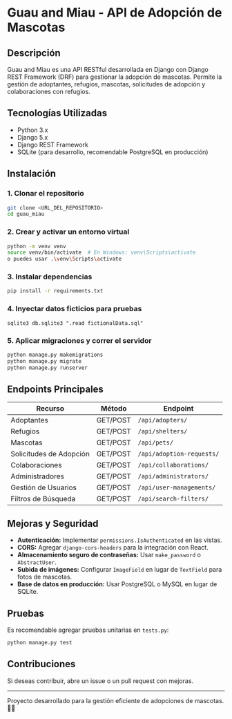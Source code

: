 # Guau and Miau - API de Adopción de Mascotas

## Descripción
Guau and Miau es una API RESTful desarrollada en Django con Django REST Framework (DRF) para gestionar la adopción de mascotas. Permite la gestión de adoptantes, refugios, mascotas, solicitudes de adopción y colaboraciones con refugios.

## Tecnologías Utilizadas
- Python 3.x
- Django 5.x
- Django REST Framework
- SQLite (para desarrollo, recomendable PostgreSQL en producción)

## Instalación
### 1. Clonar el repositorio
```bash
git clone <URL_DEL_REPOSITORIO>
cd guau_miau
```

### 2. Crear y activar un entorno virtual
```bash
python -m venv venv
source venv/bin/activate  # En Windows: venv\Scripts\activate
o puedes usar .\venv\Scripts\activate
```

### 3. Instalar dependencias
```bash
pip install -r requirements.txt
```
### 4. Inyectar datos ficticios para pruebas

```
sqlite3 db.sqlite3 ".read fictionalData.sql"
```

### 5. Aplicar migraciones y correr el servidor
```bash
python manage.py makemigrations
python manage.py migrate
python manage.py runserver
```

## Endpoints Principales
| Recurso | Método | Endpoint |
|---------|--------|-----------|
| Adoptantes | GET/POST | `/api/adopters/` |
| Refugios | GET/POST | `/api/shelters/` |
| Mascotas | GET/POST | `/api/pets/` |
| Solicitudes de Adopción | GET/POST | `/api/adoption-requests/` |
| Colaboraciones | GET/POST | `/api/collaborations/` |
| Administradores | GET/POST | `/api/administrators/` |
| Gestión de Usuarios | GET/POST | `/api/user-managements/` |
| Filtros de Búsqueda | GET/POST | `/api/search-filters/` |

## Mejoras y Seguridad
- **Autenticación:** Implementar `permissions.IsAuthenticated` en las vistas.
- **CORS:** Agregar `django-cors-headers` para la integración con React.
- **Almacenamiento seguro de contraseñas:** Usar `make_password` o `AbstractUser`.
- **Subida de imágenes:** Configurar `ImageField` en lugar de `TextField` para fotos de mascotas.
- **Base de datos en producción:** Usar PostgreSQL o MySQL en lugar de SQLite.

## Pruebas
Es recomendable agregar pruebas unitarias en `tests.py`:
```bash
python manage.py test
```

## Contribuciones
Si deseas contribuir, abre un issue o un pull request con mejoras.

---
Proyecto desarrollado para la gestión eficiente de adopciones de mascotas. 🐶🐱


